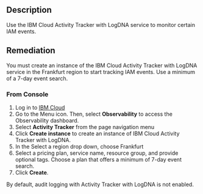 ## Description

Use the IBM Cloud Activity Tracker with LogDNA service to monitor certain IAM events.

## Remediation

You must create an instance of the IBM Cloud Activity Tracker with LogDNA service in the
Frankfurt region to start tracking IAM events. Use a minimum of a 7-day event search.

### From Console

1. Log in to [IBM Cloud](https://cloud.ibm.com)
2. Go to the Menu icon. Then, select **Observability** to access the Observability dashboard.
3. Select **Activity Tracker** from the page navigation menu
4. Click **Create instance** to create an instance of IBM Cloud Activity Tracker with LogDNA.
5. In the Select a region drop down, choose Frankfurt
6. Select a pricing plan, service name, resource group, and provide optional tags. Choose a plan that offers a minimum of 7-day event search.
7. Click **Create**.

By default, audit logging with Activity Tracker with LogDNA is not enabled.